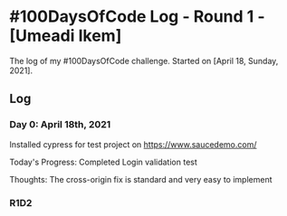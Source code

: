# #100DaysOfCode Log - Round 1 - [Umeadi Ikem]

The log of my #100DaysOfCode challenge. Started on [April 18, Sunday, 2021].

## Log

### Day 0: April 18th, 2021
Installed cypress for test project on https://www.saucedemo.com/

Today's Progress: Completed Login validation test

Thoughts: The cross-origin fix is standard and very easy to implement

### R1D2
